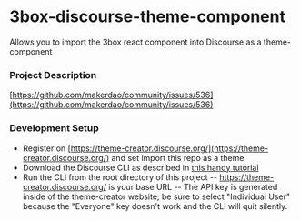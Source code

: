 # 3box-discourse-theme-component
Allows you to import the 3box react component into Discourse as a theme-component

### Project Description
[https://github.com/makerdao/community/issues/536](https://github.com/makerdao/community/issues/536)

### Development Setup
- Register on [https://theme-creator.discourse.org/](https://theme-creator.discourse.org/) and set import this repo as a theme
- Download the Discourse CLI as described in [this handy tutorial](https://meta.discourse.org/t/beginners-guide-to-using-theme-creator-and-theme-cli-to-start-building-a-discourse-theme/108444)
- Run the CLI from the root directory of this project
-- https://theme-creator.discourse.org/ is your base URL
-- The API key is generated inside of the theme-creator website; be sure to select "Individual User" because the "Everyone" key doesn't work and the CLI will quit silently.